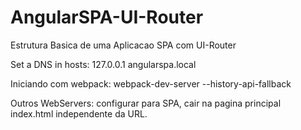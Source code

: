 # AngularSPA-UI-Router
Estrutura Basica de uma Aplicacao SPA com UI-Router



Set a DNS in hosts: 
127.0.0.1	  angularspa.local


Iniciando com webpack: webpack-dev-server --history-api-fallback

Outros WebServers: configurar para SPA, cair na pagina principal index.html independente da URL.
